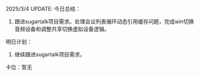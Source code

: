 2025/3/4 UPDATE:
今日总结：
1. 跟进sugartalk项目需求。处理会议列表循环动态引用缓存问题，完成win切换音频设备和调整共享切换虚拟设备逻辑。

明日计划：
1. 继续跟进sugartalk项目需求。

卡位：暂无
